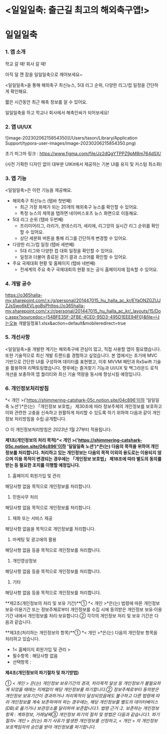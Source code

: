 # <일일일축: 출근길 최고의 해외축구앱!>

# 일일일축

### **1. 앱 소개**

학교 갈 때! 회사 갈 때!

아직 덜 깬 잠을 일일일축으로 깨어보세요~

<일일일축>을 통해 해외축구 최신뉴스, 5대 리그 순위, 다양한 리그/컵 일정을 간단하게 확인해요.

짧은 시간동안 최근 해축 정보를 알 수 있어요.

일일일축을 하고 학교나 회사에서 해축인싸가 되어보세요!

### **2. 앱 UI/UX**

![image-20230206215854350](/Users/tason/Library/Application Support/typora-user-images/image-20230206215854350.png)

초기 피그마 링크 : https://www.figma.com/file/Jz2dQgYTPPZ9pM8m764dSX/

(사전 기획한 디자인 없이 대부분 UIKit에서 제공하는 기본 UI를 유지 및 커스텀 최소화)

### **3. 앱 기능**

<일일일축>은 이런 기능을 제공해요.

- 해외축구 최신뉴스 (탭바 첫번째)
  - 최근 가장 화제가 되는 20개의 해외축구 뉴스를 확인할 수 있어요.
  - 특정 뉴스의 제목을 탭하면 네이버스포츠 뉴스 화면으로 이동해요.
- 5대 리그 순위 (탭바 두번째)
  - 프리미어리그, 라리가, 분데스리가, 세리에, 리그앙의 실시간 리그 순위를 확인할 수 있어요.
  - 상단 세분화 버튼을 통해 리그를 간단하게 변경할 수 있어요.
- 다양한 리그/컵 일정 (탭바 세번째)
  - 5대 리그와 다양한 컵 대회 일정을 확인할 수 있어요.
  - 일정과 더불어 종료된 경기 결과 스코어를 확인할 수 있어요.
- 주요 국제대회 현황 및 홈페이지 (탭바 네번째)
  - 전세계의 주요 축구 국제대회의 현황 또는 공식 홈페이지에 접속할 수 있어요.

### **4. 개발 공수**

https://o365halla-my.sharepoint.com/:x:/g/personal/201447015_hu_halla_ac_kr/EYaONZGZUJZJsSwo6kEVLgoBsPhttps://o365halla-my.sharepoint.com/:x:/r/personal/201447015_hu_halla_ac_kr/_layouts/15/Doc.aspx?sourcedoc={54BFE35F-2FBE-4CE0-95D3-495D1EEE94F0}&file=나는오늘 개발일정표1.xlsx&action=default&mobileredirect=true

### 5. 개선사항

<일일일축>을 개발한 계기는 해외축구에 관심이 많고, 직접 사용할 앱이 필요했습니다. 또한 기술적으로 최신 개발 트랜드를 경험하고 싶었습니다. 본 앱에서는 초기에 MVC 기반으로 간단한 UI를 구성하며 데이터를 표현했고, 이후 MVVM 패턴과 RxSwift 기술을 활용하여 리팩토링했습니다. 향후에는 즐겨찾기 기능과 UI/UX 및 백그라운드 로직 개선을 보충하여 앱 퀄리티와 최신 기술 역량을 동시에 향상시킬 예정입니다.

### 6. 개인정보처리방침

*< 개인 >('https://shimmering-catshark-05c.notion.site/04c896'이하 '일일일축 노션')*은(는) 「개인정보 보호법」 제30조에 따라 정보주체의 개인정보를 보호하고 이와 관련한 고충을 신속하고 원활하게 처리할 수 있도록 하기 위하여 다음과 같이 개인정보 처리방침을 수립·공개합니다.

○ 이 개인정보처리방침은 *2023*년 *1*월 *27*부터 적용됩니다.

**제1조(개인정보의 처리 목적)\*< 개인 >('https://shimmering-catshark-05c.notion.site/04c896'이하 '일일일축 노션')\*은(는) 다음의 목적을 위하여 개인정보를 처리합니다. 처리하고 있는 개인정보는 다음의 목적 이외의 용도로는 이용되지 않으며 이용 목적이 변경되는 경우에는 「개인정보 보호법」 제18조에 따라 별도의 동의를 받는 등 필요한 조치를 이행할 예정입니다.**

1. 홈페이지 회원가입 및 관리

해당사항 없음 목적으로 개인정보를 처리합니다.

1. 민원사무 처리

해당사항 없음 목적으로 개인정보를 처리합니다.

1. 재화 또는 서비스 제공

해당사항 없음을 목적으로 개인정보를 처리합니다.

1. 마케팅 및 광고에의 활용

해당사항 없음 등을 목적으로 개인정보를 처리합니다.

1. 개인영상정보

해당사항 없음 등을 목적으로 개인정보를 처리합니다.

1. 기타

해당사항 없음 등을 목적으로 개인정보를 처리합니다.

**제2조(개인정보의 처리 및 보유 기간)**① *< 개인 >*은(는) 법령에 따른 개인정보 보유·이용기간 또는 정보주체로부터 개인정보를 수집 시에 동의받은 개인정보 보유·이용기간 내에서 개인정보를 처리·보유합니다.② 각각의 개인정보 처리 및 보유 기간은 다음과 같습니다.

**제3조(처리하는 개인정보의 항목)**① *< 개인 >*은(는) 다음의 개인정보 항목을 처리하고 있습니다.

- 1< 홈페이지 회원가입 및 관리 >
- 필수항목 : 해당사항 없음
- 선택항목 :

**제4조(개인정보의 파기절차 및 파기방법)**

*① < 개인 > 은(는) 개인정보 보유기간의 경과, 처리목적 달성 등 개인정보가 불필요하게 되었을 때에는 지체없이 해당 개인정보를 파기합니다.② 정보주체로부터 동의받은 개인정보 보유기간이 경과하거나 처리목적이 달성되었음에도 불구하고 다른 법령에 따라 개인정보를 계속 보존하여야 하는 경우에는, 해당 개인정보를 별도의 데이터베이스(DB)로 옮기거나 보관장소를 달리하여 보존합니다.1. 법령 근거 :2. 보존하는 개인정보 항목 : 계좌정보, 거래날짜③ 개인정보 파기의 절차 및 방법은 다음과 같습니다.1. 파기절차< 개인 > 은(는) 파기 사유가 발생한 개인정보를 선정하고, < 개인 > 의 개인정보 보호책임자의 승인을 받아 개인정보를 파기합니다.*